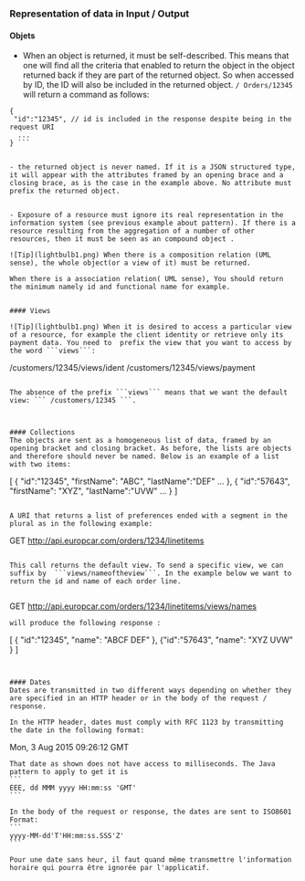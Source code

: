 ### Representation of data in Input / Output

#### Objets

- When an object is returned, it must be self-described. This means that one will find all the criteria that enabled to return the object in the object returned back if they are part of the returned object. So when accessed by ID, the ID will also be included in the returned object. ``` / Orders/12345 ``` will return a command as follows:
 

``` 
{
 "id":"12345", // id is included in the response despite being in the request URI
  ...
} ```


- the returned object is never named. If it is a JSON structured type, it will appear with the attributes framed by an opening brace and a closing brace, as is the case in the example above. No attribute must prefix the returned object.


- Exposure of a resource must ignore its real representation in the information system (see previous example about pattern). If there is a resource resulting from the aggregation of a number of other resources, then it must be seen as an compound object .

![Tip](lightbulb1.png) When there is a composition relation (UML sense), the whole object(or a view of it) must be returned.

When there is a association relation( UML sense), You should return the minimum namely id and functional name for example.


#### Views

![Tip](lightbulb1.png) When it is desired to access a particular view of a resource, for example the client identity or retrieve only its payment data. You need to  prefix the view that you want to access by the word ```views```:

```
/customers/12345/views/ident
/customers/12345/views/payment
```

The absence of the prefix ```views``` means that we want the default view: ``` /customers/12345 ```.



#### Collections
The objects are sent as a homogeneous list of data, framed by an opening bracket and closing bracket. As before, the lists are objects and therefore should never be named. Below is an example of a list with two items:
``` 
[
    {
        "id":"12345",
        "firstName": "ABC",
        "lastName":"DEF"
        ...
    },
    {
        "id":"57643",
        "firstName": "XYZ",
        "lastName":"UVW"
        ...
    }
]
```

A URI that returns a list of preferences ended with a segment in the plural as in the following example:
```
GET http://api.europcar.com/orders/1234/linetitems
```

This call returns the default view. To send a specific view, we can suffix by  ```views/nameoftheview```. In the example below we want to return the id and name of each order line.


```
GET http://api.europcar.com/orders/1234/linetitems/views/names
```
will produce the following response :
``` 
[
    {
    "id":"12345",
    "name": "ABCF DEF"
    },
    {"id":"57643",
    "name": "XYZ UVW"
    }
]
```


#### Dates
Dates are transmitted in two different ways depending on whether they are specified in an HTTP header or in the body of the request / response.

In the HTTP header, dates must comply with RFC 1123 by transmitting the date in the following format:
````
Mon, 3 Aug 2015 09:26:12 GMT
````
That date as shown does not have access to milliseconds. The Java pattern to apply to get it is
```
EEE, dd MMM yyyy HH:mm:ss 'GMT'
```

In the body of the request or response, the dates are sent to ISO8601 Format:
```
yyyy-MM-dd'T'HH:mm:ss.SSS'Z'
```

Pour une date sans heur, il faut quand même transmettre l'information horaire qui pourra être ignorée par l'applicatif.




